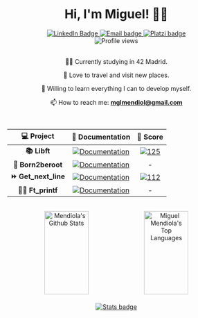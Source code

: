 <div align="center">
   	<h1 align="center">Hi, I'm Miguel! 👋🏼</h1>
    	<a href="https://www.linkedin.com/in/mimendiola/">
		<img src="https://img.shields.io/badge/LinkedIn-0077B5?style=for-the-badge&logo=linkedin&logoColor=white" alt="LinkedIn Badge"/>
	</a>
	<a href="mailto:mglmendiol@gmail.com">
		<img src="https://img.shields.io/badge/Gmail-D14836?style=for-the-badge&logo=gmail&logoColor=white" alt="Email badge"/>
	</a>
	<a href="https://platzi.com/p/LMNTdev/">
		<img src="https://img.shields.io/badge/Platzi-98CA3F?style=for-the-badge&logo=platzi&logoColor=white" alt="Platzi badge"/>
	</a>
</div>
<div align="center">
	<img src="https://komarev.com/ghpvc/?username=zarpos&style=flat-square&color=FBA92C" alt="Profile views"/>
</div>

<br>
<div align="center">
	
👨‍💻 Currently studying in 42 Madrid.

🍁 Love to travel and visit new places.

🧠 Willing to learn everything I can to develop myself.

📫 How to reach me: **mglmendiol@gmail.com**
</div>

<br>
<div align="center">
	
| 💻 Project | 📝 Documentation | 💯 Score |
|:------:|:-------:|:------------------:|
| **📚 Libft** | [![Documentation](https://img.shields.io/badge/Documentation-0077B5)](https://github.com/MiMendiola/Libft/tree/main#readme) | [![125](https://img.shields.io/badge/125-2ea44f)]() |
| **🤖 Born2beroot** | [![Documentation](https://img.shields.io/badge/Documentation-0077B5)](https://github.com/MiMendiola/Born2BeRoot#readme) | - |
| **⏩ Get_next_line** | [![Documentation](https://img.shields.io/badge/Documentation-0077B5)](https://github.com/MiMendiola/Get_Next_Line#readme) | [![112](https://img.shields.io/badge/112-2ea44f)]() |
| **✍🏼 Ft_printf** | [![Documentation](https://img.shields.io/badge/Documentation-0077B5)](https://github.com/MiMendiola/Ft_printf#readme) | - |
</div>

<br>
<div align="center">
	<a width="100%"> 
	    <a href="https://github.com/MiMendiola"><img alt="Mendiola's Github Stats" src="https://denvercoder1-github-readme-stats.vercel.app/api?username=MiMendiola&show_icons=true&include_all_commits=true&theme=react&bg_color=0D1117&title_color=fff&icon_color=79ff97&hide_border=true" height="192" width="45%"/></a>
	<a href="https://github.com/MiMendiola"><img alt="Miguel Mendiola's Top Languages" src="https://denvercoder1-github-readme-stats.vercel.app/api/top-langs/?username=MiMendiola&langs_count=8&layout=compact&theme=react&bg_color=0D1117&title_color=fff&icon_color=79ff97&hide_border=true&hide_progress=true" height="192px" width="45%"/></a>
	</a>
</div>

<br>
<div align="center">
	<a href="https://platzi.com/p/LMNTdev/">
		<img src="https://github-profile-summary-cards.vercel.app/api/cards/profile-details?username=MiMendiola&bg_color=0D1117&theme=dark" alt="Stats badge"/>
	</a>
</div>
